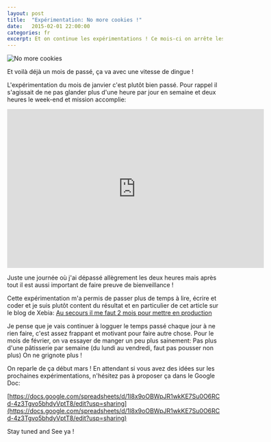 ```yaml
---
layout: post
title:  "Expérimentation: No more cookies !"
date:   2015-02-01 22:00:00
categories: fr
excerpt: Et on continue les expérimentations ! Ce mois-ci on arrête les patisseries
---
```


![No more cookies]({{site.url}}/assets/Radiated.jpg)

Et voilà déjà un mois de passé, ça va avec une vitesse de dingue !

L'expérimentation du mois de janvier c'est plutôt bien passé. Pour rappel il s'agissait de ne pas glander plus d'une heure par jour en semaine et deux heures le week-end et mission accomplie:

<iframe width="600" height="371" seamless frameborder="0" scrolling="no" src="https://docs.google.com/spreadsheets/d/1TP-AqBnQUVfg1wvEJZh8SI0Mdc4JclfIZnkUk7nbAPg/pubchart?oid=516733693&amp;format=interactive"></iframe>

Juste une journée où j'ai dépassé allègrement les deux heures mais après tout il est aussi important de faire preuve de bienveillance !

Cette expérimentation m'a permis de passer plus de temps à lire, écrire et coder et je suis plutôt content du résultat et en particulier de cet article sur le blog de Xebia: [Au secours il me faut 2 mois pour mettre en production](http://blog.xebia.fr/2015/01/28/au-secours-il-me-faut-2-mois-pour-mettre-en-production/)

Je pense que je vais continuer à logguer le temps passé chaque jour à ne rien faire, c'est assez frappant et motivant pour faire autre chose.
Pour le mois de février, on va essayer de manger un peu plus sainement:
Pas plus d'une pâtisserie par semaine (du lundi au vendredi, faut pas pousser non plus)
On ne grignote plus !

On reparle de ça début mars !
En attendant si vous avez des idées sur les prochaines expérimentations, n'hésitez pas à proposer ça dans le Google Doc: 

[https://docs.google.com/spreadsheets/d/1l8x9oOBWpJR1wkKE7Su0O6RCd-4z3Tgvo5bhdyVptT8/edit?usp=sharing](https://docs.google.com/spreadsheets/d/1l8x9oOBWpJR1wkKE7Su0O6RCd-4z3Tgvo5bhdyVptT8/edit?usp=sharing)


Stay tuned and See ya !

